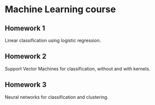 # Machine Learning course

## Homework 1

Linear classification using logistic regression.

## Homework 2

Support Vector Machines for classification, without and with kernels.

## Homework 3

Neural networks for classification and clustering.
